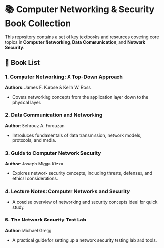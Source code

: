 

# 📚 Computer Networking & Security Book Collection

This repository contains a set of key textbooks and resources covering core topics in **Computer Networking**, **Data Communication**, and **Network Security**.

## 📘 Book List

### 1. Computer Networking: A Top-Down Approach  
**Authors**: James F. Kurose & Keith W. Ross  
- Covers networking concepts from the application layer down to the physical layer.

### 2. Data Communication and Networking  
**Author**: Behrouz A. Forouzan  
- Introduces fundamentals of data transmission, network models, protocols, and media.

### 3. Guide to Computer Network Security  
**Author**: Joseph Migga Kizza  
- Explores network security concepts, including threats, defenses, and ethical considerations.

### 4. Lecture Notes: Computer Networks and Security  
- A concise overview of networking and security concepts ideal for quick study.

### 5. The Network Security Test Lab  
**Author**: Michael Gregg  
- A practical guide for setting up a network security testing lab and tools.




